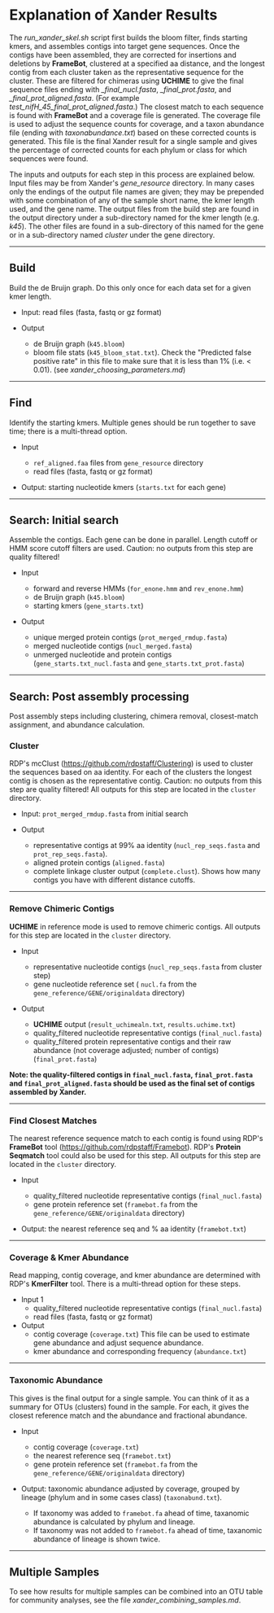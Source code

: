 # Explanation of Xander Results 

The *run\_xander\_skel.sh* script first builds the bloom filter, finds starting kmers, and assembles contigs into target gene sequences. Once the contigs have been assembled, they are corrected for insertions and deletions by **FrameBot**, clustered at a specified aa distance, and the longest contig from each cluster taken as the representative sequence for the cluster. These are filtered for chimeras using **UCHIME** to give the final sequence files ending with *\_final\_nucl.fasta*, *\_final\_prot.fasta*, and *\_final\_prot\_aligned.fasta*. (For example *test\_nifH\_45\_final\_prot\_aligned.fasta*.) The closest match to each sequence is found with **FrameBot** and a coverage file is generated. The coverage file is used to adjust the sequence counts for coverage, and a taxon abundance file (ending with *taxonabundance.txt*) based on these corrected counts is generated. This file is the final Xander result for a single sample and gives the percentage of corrected counts for each phylum or class for which sequences were found. 

The inputs and outputs for each step in this process are explained below. Input files may be from Xander's *gene_resource* directory. In many cases only the endings of the output file names are given; they may be prepended with some combination of any of the sample short name, the kmer length used, and the gene name. The output files from the build step are found in the output directory under a sub-directory named for the kmer length (e.g. *k45*). The other files are found in a sub-directory of this named for the gene or in a sub-directory named *cluster* under the gene directory.

---

## Build
Build the de Bruijn graph. Do this only once for each data set for a given kmer length.

* Input: read files (fasta, fastq or gz format)

* Output
   * de Bruijn graph (`k45.bloom`) 
   * bloom file stats (`k45_bloom_stat.txt`). Check the "Predicted false positive rate" in this file to make sure that it is less than 1% (i.e. < 0.01). (see *xander\_choosing\_parameters.md*)

---

## Find
Identify the starting kmers. Multiple genes should be run together to save time; there is a multi-thread option.

* Input
   * `ref_aligned.faa` files from `gene_resource` directory 
   * read files (fasta, fastq or gz format)
   
* Output: starting nucleotide kmers (`starts.txt` for each gene)

---

## Search: Initial search
Assemble the contigs. Each gene can be done in parallel. Length cutoff or HMM score cutoff filters are used. Caution: no outputs from this step are quality filtered!

* Input
   * forward and reverse HMMs (`for_enone.hmm` and `rev_enone.hmm`)
   * de Bruijn graph (`k45.bloom`)
   * starting kmers (`gene_starts.txt`)
   
* Output
   * unique merged protein contigs (`prot_merged_rmdup.fasta`)
   * merged nucleotide contigs (`nucl_merged.fasta`)
   * unmerged nucleotide and protein contigs (`gene_starts.txt_nucl.fasta` and `gene_starts.txt_prot.fasta`)

---

## Search: Post assembly processing
Post assembly steps including clustering, chimera removal, closest-match assignment, and abundance calculation.

### Cluster
RDP's mcClust (https://github.com/rdpstaff/Clustering) is used to cluster the sequences based on aa identity. For each of the clusters the longest contig is chosen as the representative contig. Caution: no outputs from this step are quality filtered! All outputs for this step are located in the `cluster` directory. 

* Input: `prot_merged_rmdup.fasta` from initial search

* Output
   * representative contigs at 99% aa identity (`nucl_rep_seqs.fasta` and `prot_rep_seqs.fasta`). 
   * aligned protein contigs (`aligned.fasta`)
   * complete linkage cluster output (`complete.clust`). Shows how many contigs you have with different distance cutoffs.

---

### Remove Chimeric Contigs
**UCHIME** in reference mode is used to remove chimeric contigs. All outputs for this step are located in the `cluster` directory. 

* Input
   * representative nucleotide contigs (`nucl_rep_seqs.fasta` from cluster step)
   * gene nucleotide reference set ( `nucl.fa` from the `gene_reference/GENE/originaldata` directory)
   
* Output
   * **UCHIME** output (`result_uchimealn.txt`, `results.uchime.txt`)
   * quality_filtered nucleotide representative contigs (`final_nucl.fasta`)
   * quality_filtered protein representative contigs and their raw abundance (not coverage adjusted; number of contigs)(`final_prot.fasta`) 

**Note: the quality-filtered contigs in `final_nucl.fasta`, `final_prot.fasta` and `final_prot_aligned.fasta` should be used as the final set of contigs assembled by Xander.**

---

### Find Closest Matches
The nearest reference sequence match to each contig is found using RDP's **FrameBot** tool (https://github.com/rdpstaff/Framebot). RDP's **Protein Seqmatch** tool could also be used for this step. All outputs for this step are located in the `cluster` directory. 

* Input
   * quality_filtered nucleotide representative contigs (`final_nucl.fasta`)
   * gene protein reference set (`framebot.fa` from the `gene_reference/GENE/originaldata` directory)
   
* Output: the nearest reference seq and % aa identity (`framebot.txt`)

---

### Coverage & Kmer Abundance
Read mapping, contig coverage, and kmer abundance are determined with RDP's **KmerFilter** tool. There is a multi-thread option for these steps.

* Input 1
   * quality\_filtered nucleotide representative contigs (`final_nucl.fasta`)
   * read files (fasta, fastq or gz format)
* Output
   * contig coverage (`coverage.txt`) This file can be used to estimate gene abundance and adjust sequence abundance.
   * kmer abundance and corresponding frequency (`abundance.txt`)

---

### Taxonomic Abundance 
This gives is the final output for a single sample. You can think of it as a summary for OTUs (clusters) found in the sample. For each, it gives the closest reference match and the abundance and fractional abundance. 

 * Input
   * contig coverage (`coverage.txt`)
   * the nearest reference seq (`framebot.txt`) 
   * gene protein reference set (`framebot.fa` from the `gene_reference/GENE/originaldata` directory) 
   
 * Output: taxonomic abundance adjusted by coverage, grouped by lineage (phylum and in some cases class) (`taxonabund.txt`). 
    * If taxonomy was added to `framebot.fa` ahead of time, taxanomic abundance is calculated by phylum and lineage. 
    * If taxonomy was not added to `framebot.fa` ahead of time, taxanomic abundance of lineage is shown twice.

---

## Multiple Samples
To see how results for multiple samples can be combined into an OTU table for community analyses, see the file *xander\_combining\_samples.md*.

